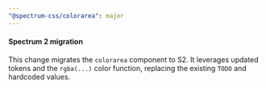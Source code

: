 ```yaml
---
"@spectrum-css/colorarea": major
---
```


#### Spectrum 2 migration

This change migrates the `colorarea` component to S2. It leverages updated tokens and the `rgba(...)` color function, replacing the existing `TODO` and hardcoded values.
